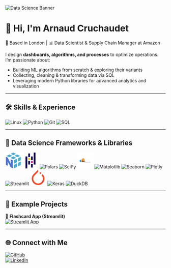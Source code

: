 <!-- Banner -->
![Data Science Banner](https://images.openai.com/thumbnails/url/j8AKq3icu1mUUVJSUGylr5-al1xUWVCSmqJbkpRnoJdeXJJYkpmsl5yfq5-Zm5ieWmxfaAuUsXL0S7F0Tw6szE7N8rIoDc7KcK4sz_DKt8jTNfHJcEzNs7DwNc43ifTKDwmJCE-xNPFMdndKSzErTMpKLzPOK4pUKwYA0PMpWg)

# 👋 Hi, I'm Arnaud Cruchaudet  

📍 Based in London | 📊 Data Scientist & Supply Chain Manager at Amazon  

I design **dashboards, algorithms, and processes** to optimize operations.  
I’m passionate about:  
- Building ML algorithms from scratch & exploring their variants  
- Collecting, cleaning & transforming data via SQL  
- Leveraging modern Python libraries for advanced analytics and visualization  

---

## 🛠 Skills & Experience  

<p align="left">
  <img src="https://cdn.jsdelivr.net/gh/devicons/devicon/icons/linux/linux-original.svg" alt="Linux" width="50" height="50"/>
  <img src="https://cdn.jsdelivr.net/gh/devicons/devicon/icons/python/python-original.svg" alt="Python" width="50" height="50"/>
  <img src="https://cdn.jsdelivr.net/gh/devicons/devicon/icons/git/git-original.svg" alt="Git" width="50" height="50"/>
  <img src="https://cdn.jsdelivr.net/gh/devicons/devicon/icons/postgresql/postgresql-original.svg" alt="SQL" width="50" height="50"/>
</p>

---

## 🧠 Data Science Frameworks & Libraries  

<p align="left">
  <img src="https://raw.githubusercontent.com/devicons/devicon/master/icons/numpy/numpy-original.svg" alt="NumPy" width="50" height="50"/>
  <img src="https://raw.githubusercontent.com/devicons/devicon/master/icons/pandas/pandas-original.svg" alt="Pandas" width="50" height="50"/>
  <img src="https://avatars.githubusercontent.com/u/148395216?s=200&v=4" alt="Polars" width="50" height="50"/>
  <img src="https://raw.githubusercontent.com/scipy/scipy.org/main/static/images/logo.svg" alt="SciPy" width="50" height="50"/>
  <img src="https://raw.githubusercontent.com/scikit-learn/scikit-learn/main/doc/logos/scikit-learn-logo.svg" alt="scikit-learn" width="50" height="50"/>
  <img src="https://upload.wikimedia.org/wikipedia/commons/8/84/Matplotlib_icon.svg" alt="Matplotlib" width="50" height="50"/>
  <img src="https://seaborn.pydata.org/_static/logo-wide-lightbg.svg" alt="Seaborn" width="90" height="50"/>
  <img src="https://avatars.githubusercontent.com/u/5997976?s=200&v=4" alt="Plotly" width="50" height="50"/>
  <img src="https://streamlit.io/images/brand/streamlit-mark-color.png" alt="Streamlit" width="50" height="50"/>
  <img src="https://raw.githubusercontent.com/devicons/devicon/master/icons/pytorch/pytorch-original.svg" alt="PyTorch" width="50" height="50"/>
  <img src="https://upload.wikimedia.org/wikipedia/commons/a/ae/Keras_logo.svg" alt="Keras" width="70" height="50"/>
  <img src="https://duckdb.org/images/DuckDB_Logo.png" alt="DuckDB" width="100" height="50"/>
</p>

---

## 📂 Example Projects  

🔹 **Flashcard App (Streamlit)**  
[![Streamlit App](https://img.shields.io/badge/🔗%20Open%20App-Streamlit-red?style=for-the-badge&logo=streamlit)](https://flashcard-app-wse4nwuznmdwoz4loptjg3.streamlit.app/)  

---

## 🌐 Connect with Me  

[<img src='https://cdn.jsdelivr.net/npm/simple-icons@3.0.1/icons/github.svg' alt='GitHub' height='40'>](https://github.com/cruchau)  
[<img src='https://cdn.jsdelivr.net/npm/simple-icons@3.0.1/icons/linkedin.svg' alt='LinkedIn' height='40'>](https://www.linkedin.com/in/-cruchaudet/)  
